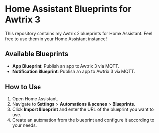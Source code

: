 # Home Assistant Blueprints for Awtrix 3
This repository contains my Awtrix 3 blueprints for Home Assistant.
Feel free to use them in your Home Assistant instance!

## Available Blueprints

- **App Blueprint**: Publish an app to Awtrix 3 via MQTT.
- **Notification Blueprint**: Publish an app to Awtrix 3 via MQTT.

## How to Use

1. Open Home Assistant.
2. Navigate to **Settings** > **Automations & scenes** > **Blueprints**.
3. Click **Import Blueprint** and enter the URL of the blueprint you want to use.
4. Create an automation from the blueprint and configure it according to your needs.